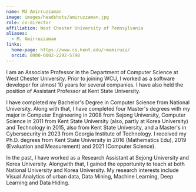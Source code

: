 ```yaml
---
name: Md Amirruzzaman
image: images/headshots/amiruzzaman.jpg
role: co-director
affiliation: West Chester University of Pennsylvania
aliases:
  - M. Amirruzzaman
links:
  home-page: https://www.cs.kent.edu/~mamiruzz/
  orcid: 0000-0002-2292-5798
---
```


I am an Associate Professor in the Department of Computer Science at West Chester University. Prior to joining WCU, I worked as a software developer for almost 10 years for several companies. I have also held the position of Assistant Professor at Kent State University.

I have completed my Bachelor's Degree in Computer Science from National University. Along with that, I have completed four Master's degrees with my major in Computer Engineering in 2008 from Sejong University, Computer Science in 2011 from Kent State University (also, partly at Korea University) and Technology in 2015, also from Kent State University, and a Master's in Cybersecurity in 2023 from Georgia Institute of Technology. I received my Ph.D. degrees from Kent State University in 2016 (Mathematics Edu), 2019 (Evaluation and Measurement) and 2021 (Computer Science).

In the past, I have worked as a Research Assistant at Sejong University and Korea University. Alongwith that, I gained the opportunity to teach at both National University and Korea University. My research interests include Visual Analytics of urban data, Data Mining, Machine Learning, Deep Learning and Data Hiding.